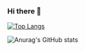 ### Hi there 👋
[![Top Langs](https://github-readme-stats.vercel.app/api/top-langs/?username=Miyagi-jiye)](https://github.com/Miyagi-jiye)

![Anurag's GitHub stats](https://github-readme-stats.vercel.app/api?username=Miyagi-jiye&show_icons=true&theme=radical)




<!--
**Miyagi-jiye/Miyagi-jiye** is a ✨ _special_ ✨ repository because its `README.md` (this file) appears on your GitHub profile.

Here are some ideas to get you started:

- 🔭 I’m currently working on ...
- 🌱 I’m currently learning ...
- 👯 I’m looking to collaborate on ...
- 🤔 I’m looking for help with ...
- 💬 Ask me about ...
- 📫 How to reach me: ...
- 😄 Pronouns: ...
- ⚡ Fun fact: ...
-->
